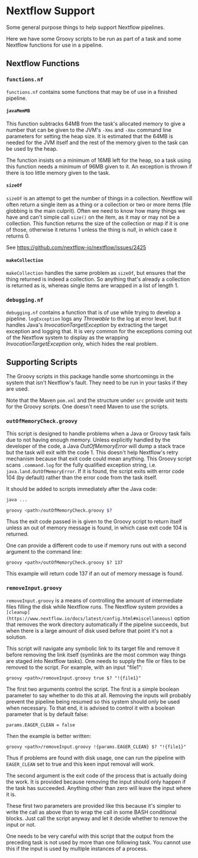 # Nextflow Support

Some general purpose things to help support Nextflow pipelines.

Here we have some Groovy scripts to be run as part of a task and some
Nextflow functions for use in a pipeline.

## Nextflow Functions

### `functions.nf`

`functions.nf` contains some functions that may be of use in a finished
pipeline.

#### `javaMemMB`

This function subtracks 64MB from the task's allocated memory to give a
number that can be given to the JVM's `-Xms` and `-Xmx` command line
parameters for setting the heap size. It is estimated that the 64MB is needed
for the JVM itself and the rest of the memory given to the task can be used
by the heap.

The function insists on a minimum of 16MB left for the heap, so a task using
this function needs a minimum of 96MB given to it. An exception is thrown
if there is too little memory given to the task.

#### `sizeOf`

`sizeOf` is an attempt to get the number of things in a collection. Nextflow
will often return a single item as a thing or a collection or two or more items
(file globbing is the main culprit). Often we need to know how many things we
have and can't simple call `size()` on the item, as it may or may not be a
collection. This function returns the size of the collection or map if it is
one of those, otherwise it returns 1 unless the thing is _null_, in which case
it returns 0.

See https://github.com/nextflow-io/nextflow/issues/2425

#### `makeCollection`

`makeCollection` handles the same problem as `sizeOf`, but ensures that the
thing returned is indeed a collection. So anything that's already a collection
is returned as is, whereas single items are wrapped in a list of length 1.

### `debugging.nf`

`debugging.nf` contains a function that is of use while trying to develop
a pipeline. `logException` logs any _Throwable_ to the log at error level,
but it handles Java's _InvocationTargetException_ by extracting the target
exception and logging that. It is very common for the exceptions coming out of
the Nextflow system to display as the wrapping _InvocationTargetException_
only, which hides the real problem.

## Supporting Scripts

The Groovy scripts in this package handle some shortcomings in the system that
isn't Nextflow's fault. They need to be run in your tasks if they are used.

Note that the Maven `pom.xml` and the structure under `src` provide unit
tests for the Groovy scripts. One doesn't need Maven to use the scripts.

### `outOfMemoryCheck.groovy`

This script is designed to handle problems when a Java or Groovy task fails due
to not having enough memory. Unless explicitly handled by the developer of the
code, a Java _OutOfMemoryError_ will dump a stack trace but the task will exit
with the code 1. This doesn't help Nextflow's retry mechanism because that
exit code could mean anything. This Groovy script scans `.command.log` for
the fully qualified exception string, i.e. `java.land.OutOfMemoryError`.
If it is found, the script exits with error code 104 (by default) rather than
the error code from the task itself.

It should be added to scripts immediately after the Java code:

```BASH
java ...

groovy <path>/outOfMemoryCheck.groovy $?
```

Thus the exit code passed in is given to the Groovy script to return itself
unless an out of memory message is found, in which case exit code 104 is returned.

One can provide a different code to use if memory runs out with a second argument
to the command line:

```
groovy <path>/outOfMemoryCheck.groovy $? 137
```

This example will return code 137 if an out of memory message is found.

### `removeInput.groovy`

`removeInput.groovy` is a means of controlling the amount of intermediate
files filling the disk while Nextflow runs. The Nextflow system provides a
`[cleanup](https://www.nextflow.io/docs/latest/config.html#miscellaneous)`
option that removes the work directory automatically if the pipeline succeeds,
but when there is a large amount of disk used before that point it's not a
solution.

This script will navigate any symbolic link to its target file and remove it
before removing the link itself (symlinks are the most common way things are
staged into Nextflow tasks). One needs to supply the file or files to be removed
to the script. For example, with an input "file1":

```
groovy <path>/removeInput.groovy true $? "!{file1}"
```

The first two arguments control the script. The first is a simple boolean
parameter to say whether to do this at all. Removing the inputs will probably
prevent the pipeline being resumed so this system should only be used when
necessary. To that end, it is advised to control it with a boolean parameter
that is by default false:

```
params.EAGER_CLEAN = false
```

Then the example is better written:

```
groovy <path>/removeInput.groovy !{params.EAGER_CLEAN} $? "!{file1}"
```

Thus if problems are found with disk usage, one can run the pipeline with
`EAGER_CLEAN` set to true and this keen input removal will work.

The second argument is the exit code of the process that is actually doing
the work. It is provided because removing the input should only happen if the
task has succeeded. Anything other than zero will leave the input where it
is.

These first two parameters are provided like this because it's simpler to
write the call as above than to wrap the call in some BASH conditional blocks.
Just call the script anyway and let it decide whether to remove the input
or not.

One needs to be very careful with this script that the output from the preceding
task is not used by more than one following task. You cannot use this if the
input is used by multiple instances of a process.
